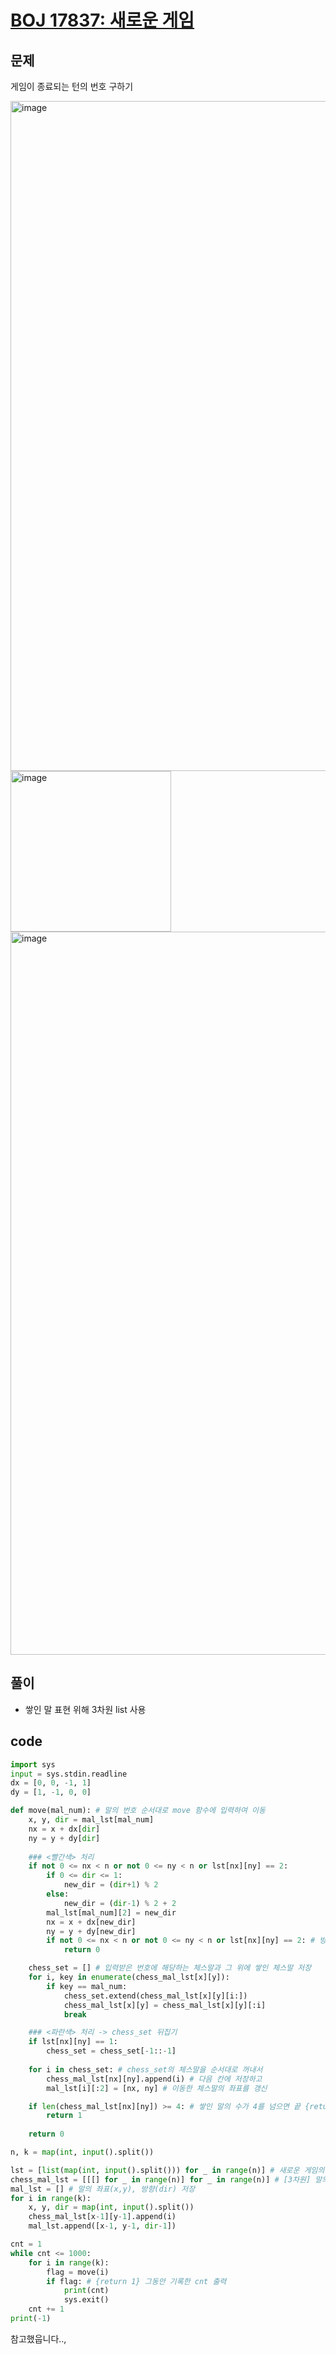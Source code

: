# [BOJ 17837: 새로운 게임](https://www.acmicpc.net/problem/17837)

## 문제
게임이 종료되는 턴의 번호 구하기

<img width="1072" alt="image" src="https://user-images.githubusercontent.com/88718806/218265529-3c65ae24-041f-47d2-96e0-ce4fd3539672.png">
<img width="257" alt="image" src="https://user-images.githubusercontent.com/88718806/218265499-a57ca9cd-9203-4a4e-b683-6fe34b24d94f.png">
<img width="1157" alt="image" src="https://user-images.githubusercontent.com/88718806/218265557-0f4c6670-b1d3-44a5-b751-8ddd4a6145f9.png">

## 풀이
- 쌓인 말 표현 위해 3차원 list 사용

## code
~~~python
import sys
input = sys.stdin.readline
dx = [0, 0, -1, 1]
dy = [1, -1, 0, 0]

def move(mal_num): # 말의 번호 순서대로 move 함수에 입력하여 이동
    x, y, dir = mal_lst[mal_num]
    nx = x + dx[dir]
    ny = y + dy[dir]
    
    ### <빨간색> 처리
    if not 0 <= nx < n or not 0 <= ny < n or lst[nx][ny] == 2:
        if 0 <= dir <= 1:
            new_dir = (dir+1) % 2
        else:
            new_dir = (dir-1) % 2 + 2
        mal_lst[mal_num][2] = new_dir
        nx = x + dx[new_dir]
        ny = y + dy[new_dir]
        if not 0 <= nx < n or not 0 <= ny < n or lst[nx][ny] == 2: # 방향을 전환해도 2이거나 범위 밖이면 return 0
            return 0

    chess_set = [] # 입력받은 번호에 해당하는 체스말과 그 위에 쌓인 체스말 저장
    for i, key in enumerate(chess_mal_lst[x][y]):
        if key == mal_num:
            chess_set.extend(chess_mal_lst[x][y][i:])
            chess_mal_lst[x][y] = chess_mal_lst[x][y][:i]
            break

    ### <파란색> 처리 -> chess_set 뒤집기
    if lst[nx][ny] == 1:
        chess_set = chess_set[-1::-1]
    
    for i in chess_set: # chess_set의 체스말을 순서대로 꺼내서
        chess_mal_lst[nx][ny].append(i) # 다음 칸에 저장하고 
        mal_lst[i][:2] = [nx, ny] # 이동한 체스말의 좌표를 갱신

    if len(chess_mal_lst[nx][ny]) >= 4: # 쌓인 말의 수가 4를 넘으면 끝 {return 1}
        return 1
        
    return 0

n, k = map(int, input().split())

lst = [list(map(int, input().split())) for _ in range(n)] # 새로운 게임의 체스판
chess_mal_lst = [[[] for _ in range(n)] for _ in range(n)] # [3차원] 말의 번호를 쌓인 순서대로 저장
mal_lst = [] # 말의 좌표(x,y), 방향(dir) 저장
for i in range(k):
    x, y, dir = map(int, input().split())
    chess_mal_lst[x-1][y-1].append(i)
    mal_lst.append([x-1, y-1, dir-1])

cnt = 1
while cnt <= 1000:
    for i in range(k):
        flag = move(i)
        if flag: # {return 1} 그동안 기록한 cnt 출력
            print(cnt)
            sys.exit()
    cnt += 1
print(-1)
~~~
참고했웁니다..,
